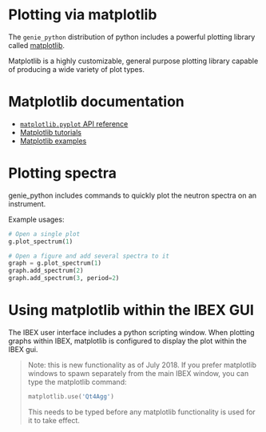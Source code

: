 # Plotting via matplotlib

The `genie_python` distribution of python includes a powerful plotting library called [matplotlib](https://matplotlib.org/).

Matplotlib is a highly customizable, general purpose plotting library capable of producing a wide variety of plot types.

# Matplotlib documentation

- [`matplotlib.pyplot` API reference](https://matplotlib.org/2.2.2/api/pyplot_summary.html)
- [Matplotlib tutorials](https://matplotlib.org/2.2.2/tutorials/index.html)
- [Matplotlib examples](https://matplotlib.org/2.2.2/gallery/index.html)

# Plotting spectra

genie_python includes commands to quickly plot the neutron spectra on an instrument.

Example usages:
```python
# Open a single plot
g.plot_spectrum(1)

# Open a figure and add several spectra to it
graph = g.plot_spectrum(1)
graph.add_spectrum(2)
graph.add_spectrum(3, period=2)
```

# Using matplotlib within the IBEX GUI

The IBEX user interface includes a python scripting window. When plotting graphs within IBEX, matplotlib is configured to display the plot within the IBEX gui.

> Note: this is new functionality as of July 2018. If you prefer matplotlib windows to spawn separately from the main IBEX window, you can type the matplotlib command:
> ```python
> matplotlib.use('Qt4Agg')
> ```
> This needs to be typed before any matplotlib functionality is used for it to take effect.

